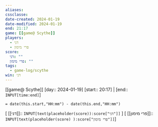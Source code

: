 ```yaml
---
aliases: 
cssclasse: 
date-created: 2024-01-19
date-modified: 2024-01-19
end: 21:17
game: [[game@ Scythe]]
players:
  - דני
  - פרי מימון
score:
  דני: ""
  פרי מימון: ""
tags:
  - game-log/scythe
win: דני
---
```

[[game@ Scythe]] [day:: 2024-01-19]
[start:: 20:17]    | [end:: `INPUT[time:end]`]

`= date(this.start,"HH:mm") - date(this.end,"HH:mm") `

[ [[דני]]:: `INPUT[text(placeholder(score)):score["דני"]]` ]
[ [[פרי מימון]]:: `INPUT[text(placeholder(score) ):score["פרי מימון"]]`]
